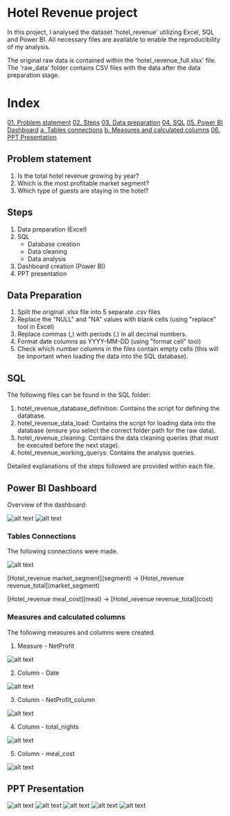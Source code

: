 # Hotel Revenue project

In this project, I analysed the dataset 'hotel_revenue' utilizing Excel, SQL and Power BI. All necessary files are available to enable the reproducibility of my analysis.

The original raw data is contained within the 'hotel_revenue_full.xlsx' file. The 'raw_data' folder contains CSV files with the data after the data preparation stage.

# Index

[01. Problem statement](#problem-statement)
[02. Steps](#steps)
[03. Data preparation](#data-preparation)
[04. SQL](#sql)
[05. Power BI Dashboard](#power-bi-dashboard)
   [a. Tables connections](#tables-connections)
   [b. Measures and calculated columns](#measures-and-calculated-columns)
[06. PPT Presentation](#ppt-presentation)

## Problem statement

1. Is the total hotel revenue growing by year?
2. Which is the most profitable market segment?
3. Which type of guests are staying in the hotel?

## Steps

1. Data preparation (Excel)
2. SQL
   - Database creation
   - Data cleaning
   - Data analysis
4. Dashboard creation (Power BI)
5. PPT presentation

## Data Preparation

1. Split the original .xlsx file into 5 separate .csv files
2. Replace the "NULL" and "NA" values with blank cells (using "replace" tool in Excel)
3. Replace commas (,) with periods (.) in all decimal numbers.
4. Format date columns as YYYY-MM-DD (using "format cell" tool)
5. Check which number columns in the files contain empty cells (this will be important when loading the data into the SQL database).

## SQL

The following files can be found in the SQL folder:
1. hotel_revenue_database_definition: Contains the script for defining the database.
2. hotel_revenue_data_load: Contains the script for loading data into the database (ensure you select the correct folder path for the raw data).
3. hotel_revenue_cleaning: Contains the data cleaning queries (that must be executed before the next stage).
4. hotel_revenue_working_querys: Contains the analysis queries.

Detailed explanations of the steps followed are provided within each file.

## Power BI Dashboard

Overview of the dashboard:

![alt text](05.%20images/dashboard.png)
![alt text](05.%20images/dashboard2.png)

### Tables Connections

The following connections were made.

![alt text](05.%20images/tables_connections.png)

\[Hotel_revenue market_segment](segment) -> \[Hotel_revenue revenue_total](market_segment)

\[Hotel_revenue meal_cost](meal) -> \[Hotel_revenue revenue_total](cost)

### Measures and calculated columns

The following measures and columns were created.

1. Measure - NetProfit

![alt text](05.%20images/measure_net_profit.png)

2. Column - Date

![alt text](05.%20images/column_date.png)

3. Column - NetProfit_column

![alt text](05.%20images/column_net_profit.png)

4. Column - total_nights

![alt text](05.%20images/column_total_nights.png)

5. Column - meal_cost

![alt text](05.%20images/column_meal_cost.png)

## PPT Presentation

![alt text](05.%20images/ppt1.png)
![alt text](05.%20images/ppt2.png)
![alt text](05.%20images/ppt3.png)
![alt text](05.%20images/ppt4.png)
![alt text](05.%20images/ppt5.png)
